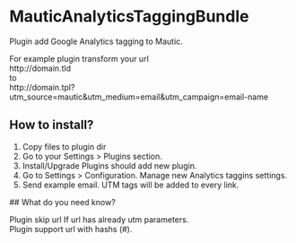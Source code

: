 # MauticAnalyticsTaggingBundle

<p>Plugin add Google Analytics tagging to Mautic.</p>
<p>For example plugin transform your url <br />http://domain.tld <br />to <br /> http://domain.tpl?utm_source=mautic&utm_medium=email&utm_campaign=email-name</p>

## How to install?

<ol>
<li>Copy files to plugin dir</li>
<li>Go to your Settings > Plugins section.</li>
<li>Install/Upgrade Plugins should add new plugin.</li>
<li>Go to Settings > Configuration. Manage new Analytics taggins settings.</li>
<li>Send example email. UTM tags will be added to every link.</li>
</ol>
## What do you need know? 

Plugin skip url If url has already utm parameters.<br />
Plugin support url with hashs (#).
